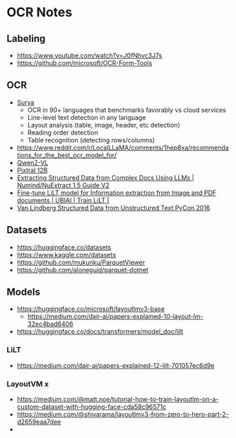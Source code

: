 # OCR Notes

## Labeling

- https://www.youtube.com/watch?v=J0fNhvc3J7s
- https://github.com/microsoft/OCR-Form-Tools

## OCR

- [Surya](https://github.com/VikParuchuri/surya)
  - OCR in 90+ languages that benchmarks favorably vs cloud services
  - Line-level text detection in any language
  - Layout analysis (table, image, header, etc detection)
  - Reading order detection
  - Table recognition (detecting rows/columns)
- https://www.reddit.com/r/LocalLLaMA/comments/1hep8xa/recommendations_for_the_best_ocr_model_for/
- [Qwen2-VL](https://github.com/QwenLM/Qwen2-VL)
- [Pixtral 12B](https://mistral.ai/news/pixtral-12b/)
- [Extracting Structured Data from Complex Docs Using LLMs | Numind/NuExtract 1.5 Guide V2](https://www.youtube.com/watch?v=mqxQP0oT4Dg)
- [Fine-tune LiLT model for Information extraction from Image and PDF documents | UBIAI | Train LiLT |](https://www.youtube.com/watch?v=EVONngnrJbE)
- [Van Lindberg Structured Data from Unstructured Text PyCon 2016](https://www.youtube.com/watch?v=-K-XtxSyyvU)

## Datasets

- https://huggingface.co/datasets
- https://www.kaggle.com/datasets
- https://github.com/mukunku/ParquetViewer
- https://github.com/aloneguid/parquet-dotnet

## Models

- https://huggingface.co/microsoft/layoutlmv3-base
  - https://medium.com/dair-ai/papers-explained-10-layout-lm-32ec4bad6406
- https://huggingface.co/docs/transformers/model_doc/lilt

### LiLT
  
- https://medium.com/dair-ai/papers-explained-12-lilt-701057ec6d9e

### LayoutVM x

- https://medium.com/@matt.noe/tutorial-how-to-train-layoutlm-on-a-custom-dataset-with-hugging-face-cda58c96571c
- https://medium.com/@shivarama/layoutlmv3-from-zero-to-hero-part-2-d2659eaa7dee
- 